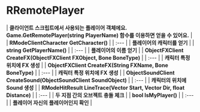 # **RRemotePlayer**

| **클라이언트 스크립트에서 사용되는 플레이어 객체에요. Game.GetRemotePlayer(string PlayerName) 함수를 이용하면 얻을 수 있어요.** |
| **RModeClientCharacter GetCharacter()** |
| :--- |
| **플레이어의 캐릭터를 얻기** |
| **string GetPlayerName()** |
| :--- |
| **플레이어의 이름 얻기** |
| **ObjectFXClient CreateFX(ObjectFXClient FXObject, Bone BoneType)** |
| :--- |
| **캐릭터 특정 위치에 FX 생성** |
| **ObjectFXClient CreateFX(String FXName, Bone BoneType)** |
| :--- |
| **캐릭터 특정 위치에 FX 생성** |
| **ObjectSoundClient CreateSound(ObjectSoundClient SoundObject)** |
| :--- |
| **캐릭터의 위치에 Sound 생성** |
| **RModeHitResult LineTrace(Vector Start, Vector Dir, float Distance)** |
| :--- |
| **두 지점 간의 오브젝트 충돌 체크** |
| **bool IsMyPlayer()** |
| :--- |
| **플레이어 자신의 플레이어인지 확인** |
